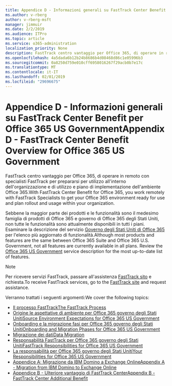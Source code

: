 ```yaml
---
title: Appendice D - Informazioni generali su FastTrack Center Benefit per Office 365 US Government
ms.author: v-rberg
author: v-rberg-msft
manager: jimmuir
ms.date: 2/2/2019
ms.audience: ITPro
ms.topic: article
ms.service: o365-administration
localization_priority: None
description: FastTrack centro vantaggio per Office 365, di operare in remoto con specialisti FastTrack per prepararsi per utilizzo all'interno dell'organizzazione e di utilizzo e piano di implementazione dell'ambiente Office 365.
ms.openlocfilehash: 4a5dada6b12b24b8686b4d08468d86c1e05996b3
ms.sourcegitcommit: 0a8250d759e010cff6958016267f29acb0b7e17c
ms.translationtype: MT
ms.contentlocale: it-IT
ms.lasthandoff: 02/01/2019
ms.locfileid: "29696675"
---
```

# <a name="appendix-d---fasttrack-center-benefit-overview-for-office-365-us-government"></a><span data-ttu-id="4cb43-103">Appendice D - Informazioni generali su FastTrack Center Benefit per Office 365 US Government</span><span class="sxs-lookup"><span data-stu-id="4cb43-103">Appendix D - FastTrack Center Benefit Overview for Office 365 US Government</span></span>

<span data-ttu-id="4cb43-104">FastTrack centro vantaggio per Office 365, di operare in remoto con specialisti FastTrack per prepararsi per utilizzo all'interno dell'organizzazione e di utilizzo e piano di implementazione dell'ambiente Office 365.</span><span class="sxs-lookup"><span data-stu-id="4cb43-104">With FastTrack Center Benefit for Office 365, you work remotely with FastTrack Specialists to get your Office 365 environment ready for use and plan rollout and usage within your organization.</span></span> 
  
<span data-ttu-id="4cb43-p101">Sebbene la maggior parte dei prodotti e le funzionalità sono il medesimo famiglia di prodotti di Office 365 e governo di Office 365 degli Stati Uniti, non tutte le funzionalità sono attualmente disponibili in tutti i piani. Esaminare la descrizione del servizio [Governo degli Stati Uniti di Office 365](https://aka.ms/aboutgovcloud) per l'elenco più aggiornato di funzionalità.</span><span class="sxs-lookup"><span data-stu-id="4cb43-p101">Although most products and features are the same between Office 365 Suite and Office 365 U.S. Government, not all features are currently available in all plans. Review the [Office 365 US Government](https://aka.ms/aboutgovcloud) service description for the most up-to-date list of features.</span></span>

> [!NOTE]
> <span data-ttu-id="4cb43-107">Per ricevere servizi FastTrack, passare all'assistenza [FastTrack sito](https://go.microsoft.com/fwlink/?linkid=780698) e richiesta.</span><span class="sxs-lookup"><span data-stu-id="4cb43-107">To receive FastTrack services, go to the [FastTrack site](https://go.microsoft.com/fwlink/?linkid=780698) and request assistance.</span></span>  

<span data-ttu-id="4cb43-108">Verranno trattati i seguenti argomenti:</span><span class="sxs-lookup"><span data-stu-id="4cb43-108">We cover the following topics:</span></span>
- [<span data-ttu-id="4cb43-109">Il processo FastTrack</span><span class="sxs-lookup"><span data-stu-id="4cb43-109">The FastTrack Process</span></span>](O365-fasttrack-process.md) 
- [<span data-ttu-id="4cb43-110">Origine le aspettative di ambiente per Office 365 governo degli Stati Uniti</span><span class="sxs-lookup"><span data-stu-id="4cb43-110">Source Environment Expectations for Office 365 US Government</span></span>](US-Gov-appendix-source-environment-expectations.md)   
- [<span data-ttu-id="4cb43-111">Onboarding e la migrazione fasi per Office 365 governo degli Stati Uniti</span><span class="sxs-lookup"><span data-stu-id="4cb43-111">Onboarding and Migration Phases for Office 365 US Government</span></span>](US-Gov-appendix-onboarding-and-migration.md)
- [<span data-ttu-id="4cb43-112">Migrazione dei dati</span><span class="sxs-lookup"><span data-stu-id="4cb43-112">Data Migration</span></span>](O365-data-migration.md)    
- [<span data-ttu-id="4cb43-113">Responsabilità FastTrack per Office 365 governo degli Stati Uniti</span><span class="sxs-lookup"><span data-stu-id="4cb43-113">FastTrack Responsibilities for Office 365 US Government</span></span>](US-Gov-appendix-fasttrack-responsibilities.md)   
- [<span data-ttu-id="4cb43-114">La responsabilità per Office 365 governo degli Stati Uniti</span><span class="sxs-lookup"><span data-stu-id="4cb43-114">Your Responsibilities for Office 365 US Government</span></span>](US-Gov-appendix-your-responsibilities.md) 
- [<span data-ttu-id="4cb43-115">Appendice A: Migrazione da IBM Domino a Exchange Online</span><span class="sxs-lookup"><span data-stu-id="4cb43-115">Appendix A - Migration from IBM Domino to Exchange Online</span></span>](O365-from-ibm-domino-to-exchange-online.md)   
- [<span data-ttu-id="4cb43-116">Appendice B - Ulteriore vantaggio di FastTrack Center</span><span class="sxs-lookup"><span data-stu-id="4cb43-116">Appendix B - FastTrack Center Additional Benefit</span></span>](O365-fasttrack-additional-benefits.md)



